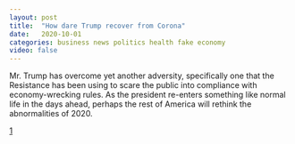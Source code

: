 ```yaml
---
layout: post
title:  "How dare Trump recover from Corona"
date:   2020-10-01
categories: business news politics health fake economy
video: false
---
```


Mr. Trump has overcome yet another adversity, specifically one that the Resistance has been using to scare the public into compliance with economy-wrecking rules. As the president re-enters something like normal life in the days ahead, perhaps the rest of America will rethink the abnormalities of 2020. 

[1]

[1]: //www.zerohedge.com/political/how-dare-he-recover
